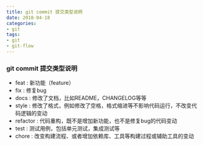 ```yaml
---
title: git commit 提交类型说明
date: 2018-04-18
categories:
- git
tags:
- git
- git-flow
---
```




### git commit 提交类型说明

- feat : 新功能（feature）
- fix : 修复bug 
- docs : 修改了文档，比如README，CHANGELOG等等
- style : 修改了格式，例如修改了空格，格式缩进等不影响代码运行，不改变代码逻辑的变动
- refactor : 代码重构，既不是增加新功能，也不是修复bug的代码变动
- test : 测试用例，包括单元测试，集成测试等
- chore : 改变构建流程、或者增加依赖库、工具等构建过程或辅助工具的变动

